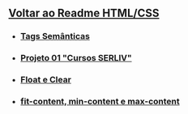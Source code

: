 ## [Voltar ao Readme HTML/CSS](../readme-HTML.md)

- ### [Tags Semânticas](semantica.md)

- ### [Projeto 01 "Cursos SERLIV"](Projeto-01/README_prjeto-01.md)

- ### [Float e Clear](clear-float.md)

- ### [fit-content, min-content e max-content](fit-min-max-content.md)